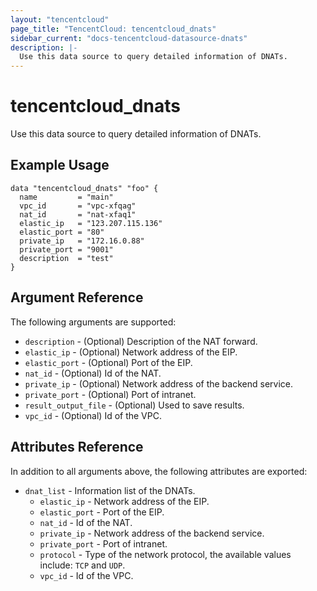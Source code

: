 ```yaml
---
layout: "tencentcloud"
page_title: "TencentCloud: tencentcloud_dnats"
sidebar_current: "docs-tencentcloud-datasource-dnats"
description: |-
  Use this data source to query detailed information of DNATs.
---
```


# tencentcloud_dnats

Use this data source to query detailed information of DNATs.

## Example Usage

```hcl
data "tencentcloud_dnats" "foo" {
  name         = "main"
  vpc_id       = "vpc-xfqag"
  nat_id       = "nat-xfaq1"
  elastic_ip   = "123.207.115.136"
  elastic_port = "80"
  private_ip   = "172.16.0.88"
  private_port = "9001"
  description  = "test"
}
```

## Argument Reference

The following arguments are supported:

* `description` - (Optional) Description of the NAT forward.
* `elastic_ip` - (Optional) Network address of the EIP.
* `elastic_port` - (Optional) Port of the EIP.
* `nat_id` - (Optional) Id of the NAT.
* `private_ip` - (Optional) Network address of the backend service.
* `private_port` - (Optional) Port of intranet.
* `result_output_file` - (Optional) Used to save results.
* `vpc_id` - (Optional) Id of the VPC.

## Attributes Reference

In addition to all arguments above, the following attributes are exported:

* `dnat_list` - Information list of the DNATs.
  * `elastic_ip` - Network address of the EIP.
  * `elastic_port` - Port of the EIP.
  * `nat_id` - Id of the NAT.
  * `private_ip` - Network address of the backend service.
  * `private_port` - Port of intranet.
  * `protocol` - Type of the network protocol, the available values include: `TCP` and `UDP`.
  * `vpc_id` - Id of the VPC.


